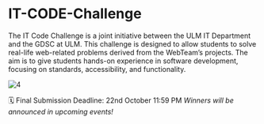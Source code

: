 # IT-CODE-Challenge

The IT Code Challenge is a joint initiative between the ULM IT Department and the GDSC at ULM. This challenge is designed to allow students to solve real-life web-related problems derived from the WebTeam’s projects. The aim is to give students hands-on experience in software development, focusing on standards, accessibility, and functionality.

![4](https://github.com/user-attachments/assets/672539bc-f1a7-4747-a70c-911b5ecb42ca)

🗓️ Final Submission Deadline: 22nd October 11:59 PM
_Winners will be announced in upcoming events!_


